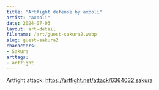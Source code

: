 ```yaml
---
title: "Artfight defense by axooli"
artist: "axooli"
date: 2024-07-03
layout: art-detail
filename: /art/guest-sakura2.webp
slug: guest-sakura2
characters:
- Sakura
arttags:
- artfight
---
```

Artfight attack: https://artfight.net/attack/6364032.sakura

